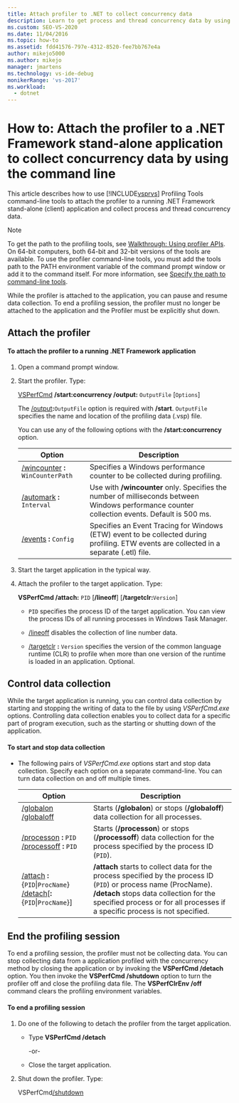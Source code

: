 ```yaml
---
title: Attach profiler to .NET to collect concurrency data
description: Learn to get process and thread concurrency data by using Visual Studio Profiling Tools command-line tools to attach the profiler to a running .NET Framework app.
ms.custom: SEO-VS-2020
ms.date: 11/04/2016
ms.topic: how-to
ms.assetid: fdd41576-797e-4312-8520-fee7bb767e4a
author: mikejo5000
ms.author: mikejo
manager: jmartens
ms.technology: vs-ide-debug
monikerRange: 'vs-2017'
ms.workload: 
  - dotnet
---
```

# How to: Attach the profiler to a .NET Framework stand-alone application to collect concurrency data by using the command line
This article describes how to use [!INCLUDE[vsprvs](../code-quality/includes/vsprvs_md.md)] Profiling Tools command-line tools to attach the profiler to a running .NET Framework stand-alone (client) application and collect process and thread concurrency data.

> [!NOTE]
> To get the path to the profiling tools, see [Walkthrough: Using profiler APIs](../profiling/walkthrough-using-profiler-apis.md). On 64-bit computers, both 64-bit and 32-bit versions of the tools are available. To use the profiler command-line tools, you must add the tools path to the PATH environment variable of the command prompt window or add it to  the command itself. For more information, see [Specify the path to command-line tools](../profiling/specifying-the-path-to-profiling-tools-command-line-tools.md).

 While the profiler is attached to the application, you can pause and resume data collection. To end a profiling session, the profiler must no longer be attached to the application and the Profiler must be explicitly shut down.

## Attach the profiler

#### To attach the profiler to a running .NET Framework application

1. Open a command prompt window.

2. Start the profiler. Type:

     [VSPerfCmd](../profiling/vsperfcmd.md) **/start:concurrency  /output:** `OutputFile` [`Options`]

     The [/output](../profiling/output.md)**:**`OutputFile` option is required with **/start**. `OutputFile` specifies the name and location of the profiling data (.vsp) file.

     You can use any of the following options with the **/start:concurrency** option.

    |Option|Description|
    |------------|-----------------|
    |[/wincounter](../profiling/wincounter.md) **:** `WinCounterPath`|Specifies a Windows performance counter to be collected during profiling.|
    |[/automark](../profiling/automark.md) **:** `Interval`|Use with **/wincounter** only. Specifies the number of milliseconds between Windows performance counter collection events. Default is 500 ms.|
    |[/events](../profiling/events-vsperfcmd.md) **:** `Config`|Specifies an Event Tracing for Windows (ETW) event to be collected during profiling. ETW events are collected in a separate (.etl) file.|

3. Start the target application in the typical way.

4. Attach the profiler to the target application. Type:

     **VSPerfCmd /attach:** `PID` [**/lineoff**] [**/targetclr:**`Version`]

    - `PID` specifies the process ID of the target application. You can view the process IDs of all running processes in Windows Task Manager.

    - [/lineoff](../profiling/lineoff.md) disables the collection of line number data.

    - [/targetclr](../profiling/targetclr.md) **:** `Version` specifies the version of the common language runtime (CLR) to profile when more than one version of the runtime is loaded in an application. Optional.

## Control data collection
 While the target application is running, you can control data collection by starting and stopping the writing of data to the file by using *VSPerfCmd.exe* options. Controlling data collection enables you to collect data for a specific part of program execution, such as the starting or shutting down of the application.

#### To start and stop data collection

- The following pairs of *VSPerfCmd.exe* options start and stop data collection. Specify each option on a separate command-line. You can turn data collection on and off multiple times.

    |Option|Description|
    |------------|-----------------|
    |[/globalon /globaloff](../profiling/globalon-and-globaloff.md)|Starts (**/globalon**) or stops (**/globaloff**) data collection for all processes.|
    |[/processon](../profiling/processon-and-processoff.md) **:** `PID` [/processoff](../profiling/processon-and-processoff.md) **:** `PID`|Starts (**/processon**) or stops (**/processoff**) data collection for the process specified by the process ID (`PID`).|
    |[/attach](../profiling/attach.md) **:**{`PID`&#124;`ProcName`} [/detach](../profiling/detach.md)[**:**{`PID`&#124;`ProcName`}]|**/attach** starts to collect data for the process specified by the process ID (`PID`) or process name (ProcName). **/detach** stops data collection for the specified process or for all processes if a specific process is not specified.|

## End the profiling session
 To end a profiling session, the profiler must not be collecting data. You can stop collecting data from a application profiled with the concurrency method by closing the application or by invoking the **VSPerfCmd /detach** option. You then invoke the **VSPerfCmd /shutdown** option to turn the profiler off and close the profiling data file. The **VSPerfClrEnv /off** command clears the profiling environment variables.

#### To end a profiling session

1. Do one of the following to detach the profiler from the target application.

    - Type **VSPerfCmd /detach**

         -or-

    - Close the target application.

2. Shut down the profiler. Type:

     VSPerfCmd[/shutdown](../profiling/shutdown.md)

